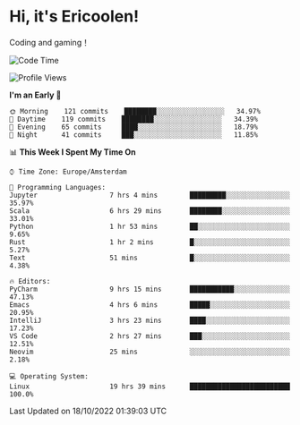 # Hi, it's Ericoolen!
Coding and gaming！

<!--START_SECTION:waka-->
![Code Time](http://img.shields.io/badge/Code%20Time-452%20hrs%2046%20mins-blue)

![Profile Views](http://img.shields.io/badge/Profile%20Views-7-blue)

**I'm an Early 🐤** 

```text
🌞 Morning    121 commits    ████████░░░░░░░░░░░░░░░░░   34.97% 
🌆 Daytime    119 commits    ████████░░░░░░░░░░░░░░░░░   34.39% 
🌃 Evening    65 commits     ████░░░░░░░░░░░░░░░░░░░░░   18.79% 
🌙 Night      41 commits     ███░░░░░░░░░░░░░░░░░░░░░░   11.85%

```


📊 **This Week I Spent My Time On** 

```text
⌚︎ Time Zone: Europe/Amsterdam

💬 Programming Languages: 
Jupyter                  7 hrs 4 mins        █████████░░░░░░░░░░░░░░░░   35.97% 
Scala                    6 hrs 29 mins       ████████░░░░░░░░░░░░░░░░░   33.01% 
Python                   1 hr 53 mins        ██░░░░░░░░░░░░░░░░░░░░░░░   9.65% 
Rust                     1 hr 2 mins         █░░░░░░░░░░░░░░░░░░░░░░░░   5.27% 
Text                     51 mins             █░░░░░░░░░░░░░░░░░░░░░░░░   4.38%

🔥 Editors: 
PyCharm                  9 hrs 15 mins       ███████████░░░░░░░░░░░░░░   47.13% 
Emacs                    4 hrs 6 mins        █████░░░░░░░░░░░░░░░░░░░░   20.95% 
IntelliJ                 3 hrs 23 mins       ████░░░░░░░░░░░░░░░░░░░░░   17.23% 
VS Code                  2 hrs 27 mins       ███░░░░░░░░░░░░░░░░░░░░░░   12.51% 
Neovim                   25 mins             ░░░░░░░░░░░░░░░░░░░░░░░░░   2.18%

💻 Operating System: 
Linux                    19 hrs 39 mins      █████████████████████████   100.0%

```


 Last Updated on 18/10/2022 01:39:03 UTC
<!--END_SECTION:waka-->

